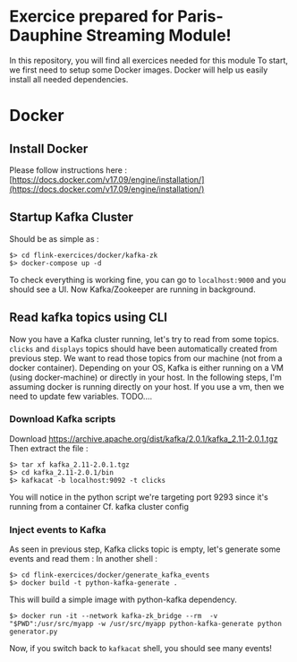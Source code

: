 # Exercice prepared for Paris-Dauphine Streaming Module!

In this repository, you will find all exercices needed for this module
To start, we first need to setup some Docker images.
Docker will help us easily install all needed dependencies.

# Docker

## Install Docker

Please follow instructions here : [https://docs.docker.com/v17.09/engine/installation/](https://docs.docker.com/v17.09/engine/installation/)

## Startup Kafka Cluster

Should be as simple as :
```
$> cd flink-exercices/docker/kafka-zk
$> docker-compose up -d
```
To check everything is working fine, you can go to `localhost:9000` and you should see a UI.
Now Kafka/Zookeeper are running in background.

## Read kafka topics using CLI

Now you have a Kafka cluster running, let's try to read from some topics.
`clicks` and `displays` topics should have been automatically created from previous step.
We want to read those topics from our machine (not from a docker container).
Depending on your OS, Kafka is either running on a VM (using docker-machine) or directly in your host.
In the following steps, I'm assuming docker is running directly on your host.
If you use a vm, then we need to update few variables.
TODO....

### Download Kafka scripts
Download https://archive.apache.org/dist/kafka/2.0.1/kafka_2.11-2.0.1.tgz
Then extract the file :
```
$> tar xf kafka_2.11-2.0.1.tgz
$> cd kafka_2.11-2.0.1/bin
$> kafkacat -b localhost:9092 -t clicks
```

You will notice in the python script we're targeting port 9293 since it's running from a container
Cf. kafka cluster config

### Inject events to Kafka

As seen in previous step, Kafka clicks topic is empty, let's generate some events and read them :
In another shell :
```
$> cd flink-exercices/docker/generate_kafka_events
$> docker build -t python-kafka-generate . 
```
This will build a simple image with python-kafka dependency.
```
$> docker run -it --network kafka-zk_bridge --rm  -v "$PWD":/usr/src/myapp -w /usr/src/myapp python-kafka-generate python generator.py
```

Now, if you switch back to `kafkacat` shell, you should see many events!
